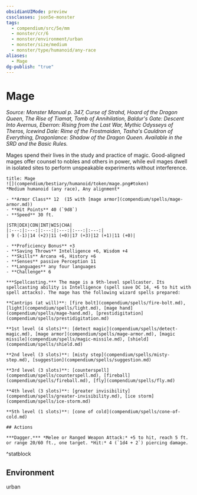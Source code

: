 ```yaml
---
obsidianUIMode: preview
cssclasses: json5e-monster
tags:
  - compendium/src/5e/mm
  - monster/cr/6
  - monster/environment/urban
  - monster/size/medium
  - monster/type/humanoid/any-race
aliases:
  - Mage
dg-publish: "true"
---
```

# Mage
*Source: Monster Manual p. 347, Curse of Strahd, Hoard of the Dragon Queen, The Rise of Tiamat, Tomb of Annihilation, Baldur's Gate: Descent Into Avernus, Eberron: Rising from the Last War, Mythic Odysseys of Theros, Icewind Dale: Rime of the Frostmaiden, Tasha's Cauldron of Everything, Dragonlance: Shadow of the Dragon Queen. Available in the SRD and the Basic Rules.*  

Mages spend their lives in the study and practice of magic. Good-aligned mages offer counsel to nobles and others in power, while evil mages dwell in isolated sites to perform unspeakable experiments without interference.

```ad-statblock
title: Mage
![](compendium/bestiary/humanoid/token/mage.png#token)
*Medium humanoid (any race), Any alignment*

- **Armor Class** 12  (15 with [mage armor](compendium/spells/mage-armor.md))
- **Hit Points** 40 (`9d8`)
- **Speed** 30 ft.

|STR|DEX|CON|INT|WIS|CHA|
|:---:|:---:|:---:|:---:|:---:|:---:|
| 9 (-1)|14 (+2)|11 (+0)|17 (+3)|12 (+1)|11 (+0)|

- **Proficiency Bonus** +3
- **Saving Throws** Intelligence +6, Wisdom +4
- **Skills** Arcana +6, History +6
- **Senses** passive Perception 11
- **Languages** any four languages
- **Challenge** 6

***Spellcasting.*** The mage is a 9th-level spellcaster. Its spellcasting ability is Intelligence (spell save DC 14, +6 to hit with spell attacks). The mage has the following wizard spells prepared:

**Cantrips (at will)**: [fire bolt](compendium/spells/fire-bolt.md), [light](compendium/spells/light.md), [mage hand](compendium/spells/mage-hand.md), [prestidigitation](compendium/spells/prestidigitation.md)

**1st level (4 slots)**: [detect magic](compendium/spells/detect-magic.md), [mage armor](compendium/spells/mage-armor.md), [magic missile](compendium/spells/magic-missile.md), [shield](compendium/spells/shield.md)

**2nd level (3 slots)**: [misty step](compendium/spells/misty-step.md), [suggestion](compendium/spells/suggestion.md)

**3rd level (3 slots)**: [counterspell](compendium/spells/counterspell.md), [fireball](compendium/spells/fireball.md), [fly](compendium/spells/fly.md)

**4th level (3 slots)**: [greater invisibility](compendium/spells/greater-invisibility.md), [ice storm](compendium/spells/ice-storm.md)

**5th level (1 slots)**: [cone of cold](compendium/spells/cone-of-cold.md)

## Actions

***Dagger.*** *Melee or Ranged Weapon Attack:* +5 to hit, reach 5 ft. or range 20/60 ft., one target. *Hit:* 4 (`1d4 + 2`) piercing damage.
```
^statblock

## Environment

urban
